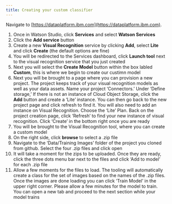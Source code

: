 ```yaml
---
title: Creating your custom classifier
---
```


Navigate to [https://dataplatform.ibm.com](https://dataplatform.ibm.com).

1. Once in Watson Studio, click **Services** and select **Watson Services**
1. Click the **Add service** button
1. Create a new **Visual Recognition** service by clicking **Add**, select **Lite** and click **Create** (the default options are fine)
1. You will be redirected to the Services dashboard, click **Launch tool** next to the visual recognition service that you just created
1. Next you will select the **Create Model** button within the box labled **Custom**, this is where we begin to create our custimn model
1. Next you will be brought to a page where you can provision a new project. The project keeps track of your visual recognition models as well as your data assets. Name your project ‘Connectors.’ Under ‘Define storage,’ If there is not an instance of Cloud Object Storage, click the **Add** button and create a ‘Lite’ instance. You can then go back to the new project page and click refresh to find it. You will also need to add an instance on Visual Recognition. Choose the ‘Lite’ Plan. Back on the project creation page, click ‘Refresh’ to find your new instance of visual recognition. Click ‘Create’ in the bottom right once you are ready
1. You will be brought to the Visual Recognition tool, where you can create a custom model
1. On the right side, click **browse** to select a .zip file
1. Navigate to the ‘Data/Training Images’ folder of the project you cloned from github. Select the four .zip files and click open
1. It will take a moment for the zips to be uploaded. Once they are ready, click the three dots menu bar next to the files and click ‘Add to model’ for each .zip file
1. Allow a few moments for the files to load. The tooling will automatically create a class for the set of images based on the names of the .zip files. Once the images are done loading you can click ‘Train Model’ in the upper right corner. Please allow a few minutes for the model to train. You can open a new tab and proceed to the next section while your model trains
